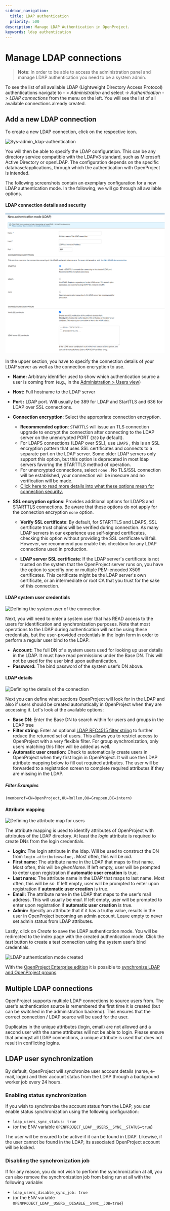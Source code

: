 ```yaml
---
sidebar_navigation:
  title: LDAP authentication
  priority: 500
description: Manage LDAP Authentication in OpenProject.
keywords: ldap authentication
---
```


# Manage LDAP connections

> **Note**: In order to be able to access the administration panel and manage LDAP authentication you need to be a system admin.

To see the list of all available LDAP (Lightweight Directory Access  Protocol) authentications navigate to - > *Administration* and select *-> Authentication* -> *LDAP connections* from the menu on the left. You will see the list of all available connections already created.

## Add a new LDAP connection

To create a new LDAP connection, click on the respective icon.

![Sys-admin_ldap-authentication](Sys-admin_ldap-authentication.png)

You will then be able to specify the LDAP configuration. This can be  any directory service compatible with the LDAPv3 standard, such as  Microsoft Active Directory or openLDAP. The configuration depends on the specific database/applications, through which the authentication with  OpenProject is intended.

The following screenshots contain an exemplary configuration for a  new LDAP authentication mode. In the following, we will go through all  available options.



#### LDAP connection details and security

![Adding a new LDAP authentication server](ldap-host-and-security.png)



In the upper section, you have to specify the connection details of your LDAP server as well as the connection encryption to use.



- **Name:** Arbitrary identifier used to show which authentication source a user is coming from (e.g., in the [Administration > Users view](../../users-permissions/users/))
- **Host:** Full hostname to the LDAP server
- **Port :** LDAP port. Will usually be 389 for LDAP and StartTLS and 636 for LDAP over SSL connections.
- **Connection encryption**: Select the appropriate connection encryption.
  - **Recommended option**: `STARTTLS` will issue an TLS connection upgrade to encrypt the connection after connecting to the LDAP server on the unencrypted PORT (`389` by default).
  - For LDAPS connections (LDAP over SSL), use `LDAPS` , this is an SSL encryption pattern that uses SSL certificates and connects to a separate port on the LDAP server. Some older LDAP servers only support this option, but this option is deprecated in most ldap servers favoring the STARTTLS method of operation.
  - For unencrypted connections, select `none`  . No TLS/SSL connection will be established, your connection will be insecure and no verification will be made.
  -  [Click here to read more details into what these options mean for connection security.](https://www.rubydoc.info/gems/ruby-net-ldap/Net/LDAP)

- **SSL encryption options**: Provides additional options for LDAPS and STARTTLS connections. Be aware that these options do not apply for the connection encryption `none` option.

  - **Verify SSL certificate**: By default, for STARTTLS and LDAPS, SSL certificate trust chains will be verified during connection. As many LDAP servers in our experience use self-signed certificates, checking this option without providing the SSL certificate will fail. However, we recommend you enable this checkbox for any LDAP connections used in production.

  - **LDAP server SSL certificate**: If the LDAP server's certificate is not trusted on the system that the OpenProject server runs on, you have the option to specifiy one or multiple PEM-encoded X509 certificates. This certificate might be the LDAP server's own certificate, or an intermediate or root CA that you trust for the sake of this connection.


#### LDAP system user credentials

![Defining the system user of the connection](ldap-system-user.png)



Next, you will need to enter a system user that has READ access to the users for identification and synchronization purposes. Note that most operations to the LDAP during authentication will not be using these credentials, but the user-provided credentials in the login form in order to perform a regular user bind to the LDAP.



- **Account:** The full DN of a system users used for  looking up user details in the LDAP. It must have read permissions under the Base DN. This will not be used for the user bind upon  authentication.
- **Password:** The bind password of the system user’s DN above.



#### LDAP details

![Defining the details of the connection](ldap-details.png)

Next you can define what sections OpenProject will look for in the LDAP and also if users should be created automatically in OpenProject when they are accessing it. Let's look at the available options:



- **Base DN**: Enter the Base DN to search within for users and groups in the LDAP tree
- **Filter string**: Enter an optional [LDAP RFC4515 filter string](https://datatracker.ietf.org/doc/html/rfc4515) to further reduce the returned set of users. This allows you to restrict access to OpenProject with a very flexible filter. For group synchronization, only users matching this filter will be added as well.
- **Automatic user creation:** Check to automatically  create users in OpenProject when they first login in OpenProject. It  will use the LDAP attribute mapping below to fill out required  attributes. The user will be forwarded to a registration screen to  complete required attributes if they are missing in the LDAP.

##### Filter Examples

```
(memberof=CN=OpenProject,OU=Rollen,OU=Gruppen,DC=intern)
```

#### Attribute mapping

![Defining the attribute map for users](ldap-attribute-mapping.png)

The attribute mapping is used to identify attributes of OpenProject with attributes of the LDAP directory. At least the *login* attribute is required to create DNs from the login credentials.

- **Login:** The login attribute in the ldap. Will be used to construct the DN from `login-attribute=value,`. Most often, this will be *uid.*
- **First name:** The attribute name in the LDAP that maps to first name. Most often, this will be *givenName.* If left empty, user will be prompted to enter upon registration if **automatic user creation** is true.
- **Last name:** The attribute name in the LDAP that maps to last name. Most often, this will be *sn.* If left empty, user will be prompted to enter upon registration if **automatic user creation** is true.
- **Email:** The attribute name in the LDAP that maps to the user’s mail address. This will usually be *mail.* If left empty, user will be prompted to enter upon registration if **automatic user creation** is true.
- **Admin:** Specify an attribute that if it has a truthy value, results in the user in OpenProject becoming an admin account.  Leave empty to never set admin status from LDAP attributes.

 

Lastly, click on *Create* to save the LDAP authentication  mode. You will be redirected to the index page with the created  authentication mode. Click the *test*  button to create a test connection using the system user’s bind credentials.

![LDAP authentication mode created](ldap-index-page.png)



With the [OpenProject Enterprise edition](https://www.openproject.org/enterprise-edition/) it is possible to [synchronize LDAP and OpenProject groups](./ldap-group-synchronization).


## Multiple LDAP connections

OpenProject supports multiple LDAP connections to source users from. The user's authentication source is remembered the first time it is created (but can be switched in the administration backend). This ensures that the correct connection / LDAP source will be used for the user.

Duplicates in the unique attributes (login, email) are not allowed and a second user with the same attributes will not be able to login. Please ensure that amongst all LDAP connections, a unique attribute is used that does not result in conflicting logins.



## LDAP user synchronization

By default, OpenProject will synchronize user account details (name, e-mail, login) and their account status from the LDAP through a background worker job every 24 hours. 

### **Enabling status synchronization**

If you wish to synchronize the account status from the LDAP, you can enable status synchronization using the following configuration:

- `ldap_users_sync_status: true`
- (or the ENV variable `OPENPROJECT_LDAP__USERS__SYNC__STATUS=true`)

The user will be ensured to be active if it can be found in LDAP. Likewise, if the user cannot be found in the LDAP, its associated OpenProject account will be locked.

### Disabling the synchronization job

If for any reason, you do not wish to perform the synchronization at all, you can also remove the synchronization job from being run at all with the following variable:

- `ldap_users_disable_sync_job: true` 
- (or the ENV variable `OPENPROJECT_LDAP__USERS__DISABLE__SYNC__JOB=true`) 
